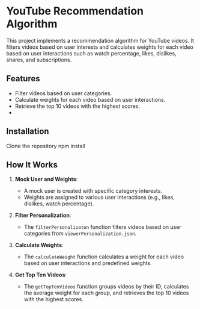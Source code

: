 # YouTube Recommendation Algorithm

This project implements a recommendation algorithm for YouTube videos. It filters videos based on user interests and calculates weights for each video based on user interactions such as watch percentage, likes, dislikes, shares, and subscriptions.

## Features

- Filter videos based on user categories.
- Calculate weights for each video based on user interactions.
- Retrieve the top 10 videos with the highest scores.
- 
## Installation
Clone the repository
npm install

## How It Works

1. **Mock User and Weights**:
    - A mock user is created with specific category interests.
    - Weights are assigned to various user interactions (e.g., likes, dislikes, watch percentage).

2. **Filter Personalization**:
    - The `filterPersonalizaton` function filters videos based on user categories from `viewerPersonalization.json`.

3. **Calculate Weights**:
    - The `calculateWeight` function calculates a weight for each video based on user interactions and predefined weights.

4. **Get Top Ten Videos**:
    - The `getTopTenVideos` function groups videos by their ID, calculates the average weight for each group, and retrieves the top 10 videos with the highest scores.


